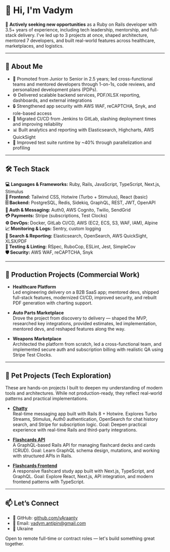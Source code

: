 # 👋 Hi, I'm Vadym

🎯 **Actively seeking new opportunities** as a Ruby on Rails developer with 3.5+ years of experience, including tech leadership, mentorship, and full-stack delivery. I've led up to 3 projects at once, shaped architecture, mentored 7 developers, and built real-world features across healthcare, marketplaces, and logistics.

---

## 💼 About Me

- 🧠 Promoted from Junior to Senior in 2.5 years; led cross-functional teams and mentored developers through 1-on-1s, code reviews, and personalized development plans (PDPs).
- ⚙️ Delivered scalable backend services, PDF/XLSX reporting, dashboards, and external integrations
- 🔒 Strengthened app security with AWS WAF, reCAPTCHA, Snyk, and role-based access
- 🚀 Migrated CI/CD from Jenkins to GitLab, slashing deployment times and improving reliability
- 📊 Built analytics and reporting with Elasticsearch, Highcharts, AWS QuickSight
- 🧪 Improved test suite runtime by ~40% through parallelization and profiling

---

## 🛠️ Tech Stack

**💻 Languages & Frameworks:** Ruby, Rails, JavaScript, TypeScript, Next.js, Stimulus  
**🎨 Frontend:** Tailwind CSS, Hotwire (Turbo + Stimulus), React (basic)  
**🗄️ Backend:** PostgreSQL, Redis, Sidekiq, GraphQL, REST, JWT, OpenAPI  
**🔐 Auth & Messaging:** Auth0, AWS Cognito, Twilio, SendGrid  
**💳 Payments:** Stripe (subscriptions, Test Clocks)  
**⚙️ DevOps:** Docker, GitLab CI/CD, AWS (EC2, ECS, S3, WAF, IAM), Alpine  
**📈 Monitoring & Logs:** Sentry, custom logging  
**🔎 Search & Reporting:** Elasticsearch, OpenSearch, AWS QuickSight, XLSX/PDF  
**🧪 Testing & Linting:** RSpec, RuboCop, ESLint, Jest, SimpleCov  
**🛡️ Security:** AWS WAF, reCAPTCHA, Snyk

---

## 📌 Production Projects (Commercial Work)

- **Healthcare Platform**  
  Led engineering delivery on a B2B SaaS app; mentored devs, shipped full-stack features, modernized CI/CD, improved security, and rebuilt PDF generation with charting support.

- **Auto Parts Marketplace**  
  Drove the project from discovery to delivery — shaped the MVP, researched key integrations, provided estimates, led implementation, mentored devs, and reshaped features along the way.

- **Weapons Marketplace**  
  Architected the platform from scratch, led a cross-functional team, and implemented secure auth and subscription billing with realistic QA using Stripe Test Clocks.

---

## 🧪 Pet Projects (Tech Exploration)

These are hands-on projects I built to deepen my understanding of modern tools and architectures. While not production-ready, they reflect real-world patterns and practical implementations.

- **[Chatty](https://github.com/vAraanty/chatty)**  
  Real-time messaging app built with Rails 8 + Hotwire. Explores Turbo Streams, Stimulus, Auth0 authentication, OpenSearch for chat history search, and Stripe for subscription logic.
  Goal: Deepen practical experience with real-time Rails and third-party integrations.

- **[Flashcards API](https://github.com/vAraanty/flashcards-api)**  
  A GraphQL-based Rails API for managing flashcard decks and cards (CRUD).
  Goal: Learn GraphQL schema design, mutations, and working with structured APIs in Rails.

- **[Flashcards Frontend](https://github.com/vAraanty/flashcards-frontend)**  
  A responsive flashcard study app built with Next.js, TypeScript, and GraphQL.
  Goal: Explore React, Next.js, API integration, and modern frontend patterns with TypeScript.

---

## 📫 Let’s Connect

- 📂 GitHub: [github.com/vAraanty](https://github.com/vAraanty)
- 📧 Email: [vadym.antipin@gmail.com](mailto:vadym.antipin@gmail.com)
- 📍 Ukraine

Open to remote full-time or contract roles — let's build something great together.
